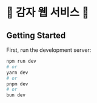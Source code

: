 # 🥔 감자 웹 서비스 🥔

## Getting Started

First, run the development server:

```bash
npm run dev
# or
yarn dev
# or
pnpm dev
# or
bun dev
```
